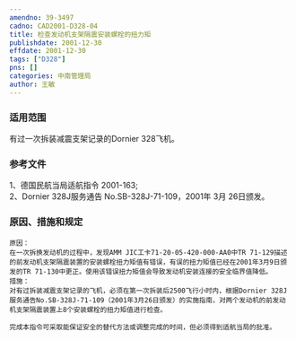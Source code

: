 ```yaml
---
amendno: 39-3497  
cadno: CAD2001-D328-04  
title: 检查发动机支架隔震安装螺栓的扭力矩  
publishdate: 2001-12-30  
effdate: 2001-12-30  
tags: ["D328"]  
pns: []  
categories: 中南管理局  
author: 王敏  
---
```

  
### 适用范围  
有过一次拆装减震支架记录的Dornier 328飞机。  
  
<!--more-->  
### 参考文件  
1、德国民航当局适航指令 2001-163;  
2、Dornier 328J服务通告 No.SB-328J-71-109，2001年 3月 26日颁发。  
  
### 原因、措施和规定  
    原因：  
    在一次拆换发动机的过程中，发现AMM JIC工卡71-20-05-420-000-AA0中TR 71-129描述的前发动机支架隔震装置的安装螺栓扭力矩值有错误，有误的扭力矩值已经在2001年3月9日颁发的TR 71-130中更正。使用该错误扭力矩值会导致发动机安装连接的安全临界值降低。  
    措施：  
    对有过拆装减震支架记录的飞机，必须在第一次拆装后2500飞行小时内，根据Dornier 328J服务通告No.SB-328J-71-109（2001年3月26日颁发）的实施指南，对两个发动机的前发动机支架隔震装置上8个安装螺栓的扭力矩值进行检查。  
  
    完成本指令可采取能保证安全的替代方法或调整完成的时间，但必须得到适航当局的批准。  
